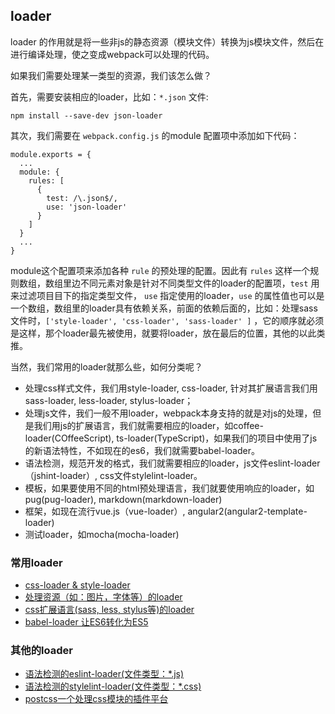 ## loader

loader 的作用就是将一些非js的静态资源（模块文件）转换为js模块文件，然后在进行编译处理，使之变成webpack可以处理的代码。

如果我们需要处理某一类型的资源，我们该怎么做？

首先，需要安装相应的loader，比如：`*.json` 文件:

```
npm install --save-dev json-loader
```

其次，我们需要在 `webpack.config.js` 的module 配置项中添加如下代码：

```
module.exports = {
  ...
  module: {
    rules: [
      {
        test: /\.json$/,
        use: 'json-loader'
      }
    ]
  }
  ...
}
```

module这个配置项来添加各种 `rule` 的预处理的配置。因此有 `rules` 这样一个规则数组，数组里边不同元素对象是针对不同类型文件的loader的配置项，`test` 用来过滤项目目下的指定类型文件， `use` 指定使用的loader，`use` 的属性值也可以是一个数组，数组里的loader具有依赖关系，前面的依赖后面的，比如：处理sass文件时，`['style-loader', 'css-loader', 'sass-loader' ]` ，它的顺序就必须是这样，那个loader最先被使用，就要将loader，放在最后的位置，其他的以此类推。

当然，我们常用的loader就那么些，如何分类呢？

* 处理css样式文件，我们用style-loader, css-loader, 针对其扩展语言我们用sass-loader, less-loader, stylus-loader；
* 处理js文件，我们一般不用loader，webpack本身支持的就是对js的处理，但是我们用js的扩展语言，我们就需要相应的loader，如coffee-loader(COffeeScript), ts-loader(TypeScript)，如果我们的项目中使用了js的新语法特性，不如现在的es6，我们就需要babel-loader。
* 语法检测，规范开发的格式，我们就需要相应的loader，js文件eslint-loader（jshint-loader）, css文件stylelint-loader。
* 模板，如果要使用不同的html预处理语言，我们就要使用响应的loader，如pug(pug-loader), markdown(markdown-loader)
* 框架，如现在流行vue.js（vue-loader）, angular2(angular2-template-loader)
* 测试loader，如mocha(mocha-loader)

### 常用loader

* [css-loader & style-loader](https://github.com/lvzhenbang/webpack-learning/tree/master/doc/first/css-style-loader.md)
* [处理资源（如：图片，字体等）的loader](https://github.com/lvzhenbang/webpack-learning/tree/master/doc/first/ohter-file-loader.md)
* [css扩展语言(sass, less, stylus等)的loader](https://github.com/lvzhenbang/webpack-learning/tree/master/doc/first/css-extend.md)
* [babel-loader 让ES6转化为ES5](https://github.com/lvzhenbang/webpack-learning/tree/master/doc/first/babel-loader.md)


### 其他的loader

* [语法检测的eslint-loader(文件类型：*.js)](https://github.com/lvzhenbang/webpack-learning/tree/master/doc/first/eslint-loader.md)
* [语法检测的stylelint-loader(文件类型：*.css)](https://github.com/lvzhenbang/webpack-learning/tree/master/doc/first/stylelint-loader.md)
* [postcss一个处理css模块的插件平台](https://github.com/lvzhenbang/webpack-learning/tree/master/doc/first/postcss.md)

